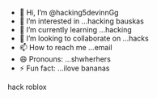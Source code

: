 - 👋 Hi, I’m @hacking5devinnGg
- 👀 I’m interested in ...hacking bauskas
- 🌱 I’m currently learning ...hacking
- 💞️ I’m looking to collaborate on ...hacks
- 📫 How to reach me ...email
- 😄 Pronouns: ...shwherhers
- ⚡ Fun fact: ...ilove bananas

<!---
hacking5devinnGg/hacking5devinnGg is a ✨ special ✨ repository because its `README.md` (this file) appears on your GitHub profile.
You can click the Preview link to take a look at your changes.
--->hack roblox
